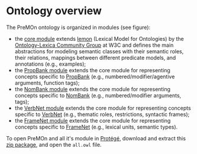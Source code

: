 Ontology overview
===

The PreMOn ontology is organized in modules (see figure):

  * the [core module](ontology/core.html) extends [lemon](http://www.w3.org/community/ontolex/wiki/Final_Model_Specification) (Lexical Model for Ontologies) by the [Ontology-Lexica Community Group](https://www.w3.org/community/ontolex/) at W3C and defines the main abstractions for modeling semantic classes with their semantic roles, their relations, mappings between different predicate models, and annotations (e.g., examples);
  * the [PropBank module](ontology/pb.html) extends the core module for representing concepts specific to [PropBank](https://verbs.colorado.edu/~mpalmer/projects/ace.html) (e.g., numbered/modifier/agentive arguments, function tags);
  * the [NomBank module](ontology/nb.html) extends the core module for representing concepts specific to [NomBank](http://nlp.cs.nyu.edu/meyers/NomBank.html) (e.g., numbered/modifier arguments, tags);
  * the [VerbNet module](ontology/vn.html) extends the core module for representing concepts specific to [VerbNet](https://verbs.colorado.edu/~mpalmer/projects/verbnet.html) (e.g., thematic roles, restrictions, syntactic frames);
  * the [FrameNet module](ontology/fn.html) extends the core module for representing concepts specific to [FrameNet](https://framenet.icsi.berkeley.edu/) (e.g., lexical units, semantic types).

To open PreMOn and all it's module in [Protégé](http://protege.stanford.edu/), download and extract this [zip package](ontology/PreMOn-all.zip), and open the `all.owl` file.

<div style="text-align: center; padding-top: 20px; padding-bottom: 20px">
<object type="image/svg+xml" data="images/modules.svg"></object>
</div>
